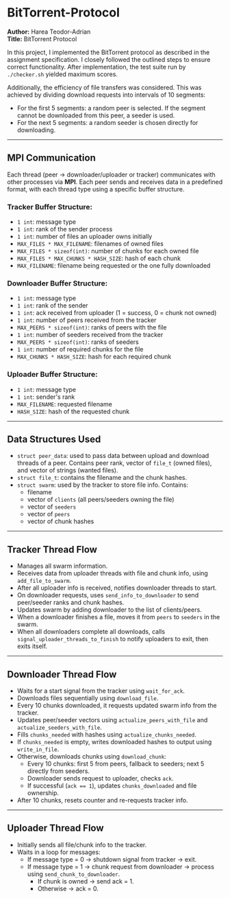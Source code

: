 # BitTorrent-Protocol

**Author:** Harea Teodor-Adrian  
**Title:** BitTorrent Protocol

In this project, I implemented the BitTorrent protocol as described in the assignment specification. I closely followed the outlined steps to ensure correct functionality. After implementation, the test suite run by `./checker.sh` yielded maximum scores.

Additionally, the efficiency of file transfers was considered. This was achieved by dividing download requests into intervals of 10 segments:
- For the first 5 segments: a random peer is selected. If the segment cannot be downloaded from this peer, a seeder is used.
- For the next 5 segments: a random seeder is chosen directly for downloading.

---

## MPI Communication

Each thread (peer → downloader/uploader or tracker) communicates with other processes via **MPI**. Each peer sends and receives data in a predefined format, with each thread type using a specific buffer structure.

### Tracker Buffer Structure:
- `1 int`: message type
- `1 int`: rank of the sender process
- `1 int`: number of files an uploader owns initially
- `MAX_FILES * MAX_FILENAME`: filenames of owned files
- `MAX_FILES * sizeof(int)`: number of chunks for each owned file
- `MAX_FILES * MAX_CHUNKS * HASH_SIZE`: hash of each chunk
- `MAX_FILENAME`: filename being requested or the one fully downloaded

### Downloader Buffer Structure:
- `1 int`: message type
- `1 int`: rank of the sender
- `1 int`: ack received from uploader (1 = success, 0 = chunk not owned)
- `1 int`: number of peers received from the tracker
- `MAX_PEERS * sizeof(int)`: ranks of peers with the file
- `1 int`: number of seeders received from the tracker
- `MAX_PEERS * sizeof(int)`: ranks of seeders
- `1 int`: number of required chunks for the file
- `MAX_CHUNKS * HASH_SIZE`: hash for each required chunk

### Uploader Buffer Structure:
- `1 int`: message type
- `1 int`: sender's rank
- `MAX_FILENAME`: requested filename
- `HASH_SIZE`: hash of the requested chunk

---

## Data Structures Used

- `struct peer_data`: used to pass data between upload and download threads of a peer. Contains peer rank, vector of `file_t` (owned files), and vector of strings (wanted files).
- `struct file_t`: contains the filename and the chunk hashes.
- `struct swarm`: used by the tracker to store file info. Contains:
  - filename
  - vector of `clients` (all peers/seeders owning the file)
  - vector of `seeders`
  - vector of `peers`
  - vector of chunk hashes

---

## Tracker Thread Flow

- Manages all swarm information.
- Receives data from uploader threads with file and chunk info, using `add_file_to_swarm`.
- After all uploader info is received, notifies downloader threads to start.
- On downloader requests, uses `send_info_to_downloader` to send peer/seeder ranks and chunk hashes.
- Updates swarm by adding downloader to the list of clients/peers.
- When a downloader finishes a file, moves it from `peers` to `seeders` in the swarm.
- When all downloaders complete all downloads, calls `signal_uploader_threads_to_finish` to notify uploaders to exit, then exits itself.

---

## Downloader Thread Flow

- Waits for a start signal from the tracker using `wait_for_ack`.
- Downloads files sequentially using `download_file`.
- Every 10 chunks downloaded, it requests updated swarm info from the tracker.
- Updates peer/seeder vectors using `actualize_peers_with_file` and `actualize_seeders_with_file`.
- Fills `chunks_needed` with hashes using `actualize_chunks_needed`.
- If `chunks_needed` is empty, writes downloaded hashes to output using `write_in_file`.
- Otherwise, downloads chunks using `download_chunk`:
  - Every 10 chunks: first 5 from peers, fallback to seeders; next 5 directly from seeders.
  - Downloader sends request to uploader, checks `ack`.
  - If successful (`ack == 1`), updates `chunks_downloaded` and file ownership.
- After 10 chunks, resets counter and re-requests tracker info.

---

## Uploader Thread Flow

- Initially sends all file/chunk info to the tracker.
- Waits in a loop for messages:
  - If message type = 0 → shutdown signal from tracker → exit.
  - If message type = 1 → chunk request from downloader → process using `send_chunk_to_downloader`.
    - If chunk is owned → send ack = 1.
    - Otherwise → ack = 0.
